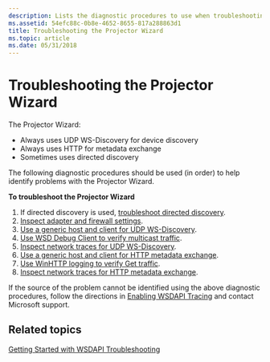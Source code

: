 ```yaml
---
description: Lists the diagnostic procedures to use when troubleshooting the Projector Wizard.
ms.assetid: 54efc88c-0b8e-4652-8655-817a288863d1
title: Troubleshooting the Projector Wizard
ms.topic: article
ms.date: 05/31/2018
---
```


# Troubleshooting the Projector Wizard

The Projector Wizard:

-   Always uses UDP WS-Discovery for device discovery
-   Always uses HTTP for metadata exchange
-   Sometimes uses directed discovery

The following diagnostic procedures should be used (in order) to help identify problems with the Projector Wizard.

**To troubleshoot the Projector Wizard**

1.  If directed discovery is used, [troubleshoot directed discovery](troubleshooting-applications-using-directed-discovery.md).
2.  [Inspect adapter and firewall settings](inspecting-adapter-and-firewall-settings.md).
3.  [Use a generic host and client for UDP WS-Discovery](using-a-generic-host-and-client-for-udp-ws-discovery.md).
4.  [Use WSD Debug Client to verify multicast traffic](using-wsddebug-client-to-verify-multicast-traffic.md).
5.  [Inspect network traces for UDP WS-Discovery](inspecting-network-traces-for-udp-ws-discovery.md).
6.  [Use a generic host and client for HTTP metadata exchange](using-a-generic-host-and-client-for-http-metadata-exchange.md).
7.  [Use WinHTTP logging to verify Get traffic](using-winhttp-logging-to-verify-get-traffic.md).
8.  [Inspect network traces for HTTP metadata exchange](inspecting-network-traces-for-http-metadata-exchange.md).

If the source of the problem cannot be identified using the above diagnostic procedures, follow the directions in [Enabling WSDAPI Tracing](enabling-wsdapi-tracing.md) and contact Microsoft support.

## Related topics

<dl> <dt>

[Getting Started with WSDAPI Troubleshooting](getting-started-with-wsdapi-troubleshooting.md)
</dt> </dl>

 

 



